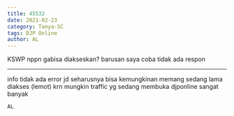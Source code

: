 ```yaml
---
title: 45532
date: 2021-02-23
category: Tanya-SC
tags: DJP Online
author: AL
---
```


KSWP nppn gabisa diakseskan? barusan saya coba tidak ada respon

---

info tidak ada error jd seharusnya bisa kemungkinan memang sedang lama diakses (lemot) krn mungkin traffic yg sedang membuka djponline sangat banyak

`AL`
